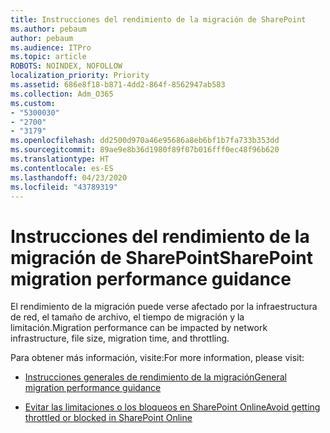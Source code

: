 ```yaml
---
title: Instrucciones del rendimiento de la migración de SharePoint
ms.author: pebaum
author: pebaum
ms.audience: ITPro
ms.topic: article
ROBOTS: NOINDEX, NOFOLLOW
localization_priority: Priority
ms.assetid: 686e8f18-b871-4dd2-864f-8562947ab583
ms.collection: Adm_O365
ms.custom:
- "5300030"
- "2700"
- "3179"
ms.openlocfilehash: dd2500d970a46e95686a8eb6bf1b7fa733b353dd
ms.sourcegitcommit: 89ae9e8b36d1980f89f07b016fff0ec48f96b620
ms.translationtype: HT
ms.contentlocale: es-ES
ms.lasthandoff: 04/23/2020
ms.locfileid: "43789319"
---
```

# <a name="sharepoint-migration-performance-guidance"></a><span data-ttu-id="bab3d-102">Instrucciones del rendimiento de la migración de SharePoint</span><span class="sxs-lookup"><span data-stu-id="bab3d-102">SharePoint migration performance guidance</span></span>

<span data-ttu-id="bab3d-103">El rendimiento de la migración puede verse afectado por la infraestructura de red, el tamaño de archivo, el tiempo de migración y la limitación.</span><span class="sxs-lookup"><span data-stu-id="bab3d-103">Migration performance can be impacted by network infrastructure, file size, migration time, and throttling.</span></span>

<span data-ttu-id="bab3d-104">Para obtener más información, visite:</span><span class="sxs-lookup"><span data-stu-id="bab3d-104">For more information, please visit:</span></span>

- [<span data-ttu-id="bab3d-105">Instrucciones generales de rendimiento de la migración</span><span class="sxs-lookup"><span data-stu-id="bab3d-105">General migration performance guidance</span></span>](https://docs.microsoft.com/sharepointmigration/sharepoint-online-and-onedrive-migration-speed)

- [<span data-ttu-id="bab3d-106">Evitar las limitaciones o los bloqueos en SharePoint Online</span><span class="sxs-lookup"><span data-stu-id="bab3d-106">Avoid getting throttled or blocked in SharePoint Online</span></span>](https://docs.microsoft.com/sharepoint/dev/general-development/how-to-avoid-getting-throttled-or-blocked-in-sharepoint-online)
